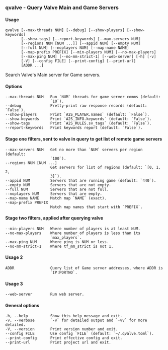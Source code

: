 ### qvalve - Query Valve Main and Game Servers

#### Usage
    qvalve [--max-threads NUM] [--debug] [--show-players] [--show-keywords]
           [--show-tags] [--report-keywords] [--max-servers NUM]
           [--regions NUM [NUM ...]] [--appid NUM] [--empty NUM]
           [--full NUM] [--noplayers NUM] [--map-name NAME]
           [--map-prefix PREFIX] [--min-players NUM] [--no-max-players]
           [--max-ping NUM] [--no-mm-strict-1] [--web-server] [-h] [-v]
           [-V] [--config FILE] [--print-config] [--print-url]
           [ADDR ...]
    
Search Valve's Main server for Game servers.

#### Options
    --max-threads NUM   Run `NUM` threads for game server comms (default:
                        `10`).
    --debug             Pretty-print raw response records (default: `False`).
    --show-players      Print `A2S_PLAYER.names` (default: `False`).
    --show-keywords     Print `A2S_INFO.keywords` (default: `False`).
    --show-tags         Print `A2S_RULES.sv_tags` (default: `False`).
    --report-keywords   Print keywords report (default: `False`).

#### Stage one filters, sent to valve in query to get list of remote game servers
    --max-servers NUM   Get no more than `NUM` servers per region (default:
                        `100`).
    --regions NUM [NUM ...]
                        Get servers for list of regions (default: `[0, 1, 2,
                        3]`).
    --appid NUM         Servers that are running game (default: `440`).
    --empty NUM         Servers that are not empty.
    --full NUM          Servers that are not full.
    --noplayers NUM     Servers that are empty.
    --map-name NAME     Match map `NAME` (exact).
    --map-prefix PREFIX
                        Match map names that start with `PREFIX`.

#### Stage two filters, applied after querying valve
    --min-players NUM   Where number of players is at least NUM.
    --no-max-players    Where number of players is less than its
                        `max_players`.
    --max-ping NUM      Where ping is NUM or less.
    --no-mm-strict-1    Where tf_mm_strict is not 1.

#### Usage 2
    ADDR                Query list of Game server addresses, where ADDR is
                        `IP:PORTNO`.

#### Usage 3
    --web-server        Run web server.

#### General options
    -h, --help          Show this help message and exit.
    -v, --verbose       `-v` for detailed output and `-vv` for more detailed.
    -V, --version       Print version number and exit.
    --config FILE       Use config `FILE` (default: `~/.qvalve.toml`).
    --print-config      Print effective config and exit.
    --print-url         Print project url and exit.

